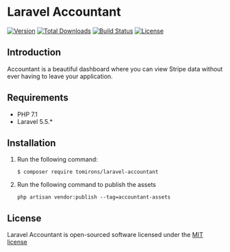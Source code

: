 # Laravel Accountant
[![Version](https://poser.pugx.org/laravel/framework/v/stable.svg)](https://packagist.org/packages/tomirons/laravel-accountant)
[![Total Downloads](https://img.shields.io/packagist/dt/tomirons/laravel-accountant.svg)](https://packagist.org/packages/tomirons/laravel-accountant)
[![Build Status](https://travis-ci.org/tomirons/laravel-accountant.svg?branch=master)](https://travis-ci.org/tomirons/laravel-accountant)
[![License](https://poser.pugx.org/tomirons/laravel-accountant/license.svg)](https://packagist.org/packages/tomirons/laravel-accountant)

## Introduction

Accountant is a beautiful dashboard where you can view Stripe data without ever having to leave your application.

## Requirements

- PHP 7.1
- Laravel 5.5.*

## Installation

1) Run the following command:

    ````shell
    $ composer require tomirons/laravel-accountant
    ````
    
2) Run the following command to publish the assets

    ````shell
    php artisan vendor:publish --tag=accountant-assets
    ```` 

## License

Laravel Accountant is open-sourced software licensed under the [MIT license](http://opensource.org/licenses/MIT)